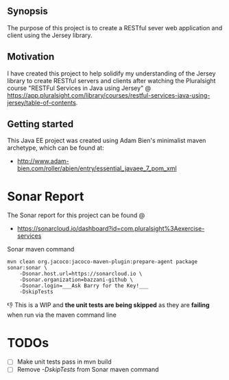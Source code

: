 ## Synopsis

The purpose of this project is to create a RESTful sever web application and client using the Jersey library.

## Motivation

I have created this project to help solidify my understanding of the Jersey library to create RESTful servers and clients after watching the Pluralsight course "RESTFul Services in Java using Jersey" @ https://app.pluralsight.com/library/courses/restful-services-java-using-jersey/table-of-contents.

## Getting started
This Java EE project was created using Adam Bien's minimalist maven archetype, which can be found at:
- http://www.adam-bien.com/roller/abien/entry/essential_javaee_7_pom_xml

# Sonar Report
The Sonar report for this project can be found @
* https://sonarcloud.io/dashboard?id=com.pluralsight%3Aexercise-services

Sonar maven command
```
mvn clean org.jacoco:jacoco-maven-plugin:prepare-agent package sonar:sonar \
    -Dsonar.host.url=https://sonarcloud.io \
    -Dsonar.organization=bazzani-github \
    -Dsonar.login=___Ask Barry for the Key!___
    -DskipTests
```

:-1: This is a WIP and **the unit tests are being skipped** as they are **failing** when run via the maven command line

# TODOs
- [ ] Make unit tests pass in mvn build
- [ ] Remove *-DskipTests* from Sonar maven command
